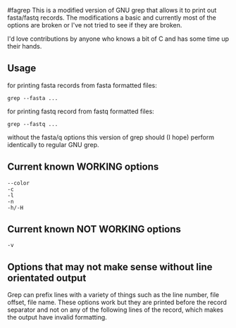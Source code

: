 #fagrep
This is a modified version of GNU grep that allows it to print out
fasta/fastq records.  The modifications a basic and currently most of
the options are broken or I've not tried to see if they are broken.

I'd love contributions by anyone who knows a bit of C and has some time
up their hands.

## Usage
for printing fasta records from fasta formatted files:
```
grep --fasta ...
```
for printing fastq record from fastq formatted files:
```
grep --fastq ...
```
without the fasta/q options this version of grep should (I hope) perform
identically to regular GNU grep.

## Current known WORKING options
```
--color
-c
-l
-n
-h/-H
```
## Current known NOT WORKING options
```
-v
```

## Options that may not make sense without line orientated output
Grep can prefix lines with a variety of things such as the line number,
file offset, file name.  These options work but they are printed before
the record separator and not on any of the following lines of the
record, which makes the output have invalid formatting.

